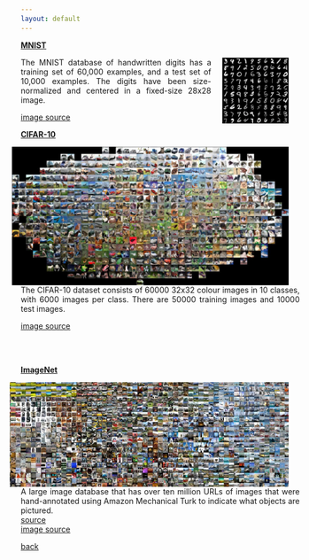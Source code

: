 ```yaml
---
layout: default
---
```


<strong><a href="http://yann.lecun.com/exdb/mnist/"> MNIST </a></strong>

<img style="float: right; width: 120px; margin:0px 20px" src="/assets/img/mnist.png">

<p align="justify">
The MNIST database of handwritten digits has a training set of 60,000 examples, and a test set of 10,000 examples.
The digits have been size-normalized and centered in a fixed-size 28x28 image.<br />

<a href="http://knowm.org/mnist-hand-written-digits-classification-benchmark/"> image source </a>

</p>

<strong><a href="https://www.cs.toronto.edu/~kriz/cifar.html"> CIFAR-10 </a></strong>

<img style="float: right; width: 500px; margin:0px 20px" src="/assets/img/cifar.jpg">

<p align="justify">
The CIFAR-10 dataset consists of 60000 32x32 colour images in 10 classes, with 6000 images per class.
There are 50000 training images and 10000 test images.<br />
</p>

<a href="http://cs231n.github.io/classification/"> image source </a>

<br>
<br>

<strong><a href="http://www.image-net.org/"> ImageNet </a></strong>

<img style="float: right; width: 600px; margin:0px 20px" src="/assets/img/imagenet.jpeg">

<p align="justify">
A large image database that has over ten million URLs of images that were hand-annotated using Amazon Mechanical Turk to indicate what objects are pictured.<br />
<a href="https://en.wikipedia.org/wiki/ImageNet"> source </a>
<br>
<a href="http://karpathy.github.io/2014/09/02/what-i-learned-from-competing-against-a-convnet-on-imagenet/"> image source </a>

</p>

[back](cheat_sheet)
